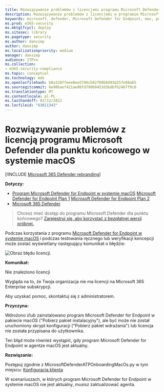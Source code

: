 ```yaml
---
title: Rozwiązywanie problemów z licencjami programu Microsoft Defender dla punktu końcowego na komputerze Mac
description: Rozwiązywanie problemów z licencjami w programie Microsoft Defender dla punktu końcowego na komputerze Mac.
keywords: microsoft, defender, Microsoft Defender for Endpoint, mac, performance
ms.prod: m365-security
ms.mktglfcycl: deploy
ms.sitesec: library
ms.pagetype: security
ms.author: dansimp
author: dansimp
ms.localizationpriority: medium
manager: dansimp
audience: ITPro
ms.collection:
- m365-security-compliance
ms.topic: conceptual
ms.technology: mde
ms.openlocfilehash: b0a328ffeee6ee5796cb92f00b8491b257e88a65
ms.sourcegitcommit: 6e90baef421ae06fd790b0453d3bdbf624b7f9c0
ms.translationtype: MT
ms.contentlocale: pl-PL
ms.lasthandoff: 02/12/2022
ms.locfileid: "63011343"
---
```

# <a name="troubleshoot-license-issues-for-microsoft-defender-for-endpoint-on-macos"></a>Rozwiązywanie problemów z licencją programu Microsoft Defender dla punktu końcowego w systemie macOS

[!INCLUDE [Microsoft 365 Defender rebranding](../../includes/microsoft-defender.md)]


**Dotyczy:**

- [Program Microsoft Defender for Endpoint w systemie macOS](microsoft-defender-endpoint-mac.md)
 [Microsoft Defender for Endpoint Plan 1](https://go.microsoft.com/fwlink/p/?linkid=2154037)
 [Microsoft Defender for Endpoint Plan 2](https://go.microsoft.com/fwlink/p/?linkid=2154037)
- [Microsoft 365 Defender](https://go.microsoft.com/fwlink/?linkid=2118804)

> Chcesz mieć dostęp do programu Microsoft Defender dla punktu końcowego? [Zarejestruj się, aby korzystać z bezpłatnej wersji próbnej.](https://signup.microsoft.com/create-account/signup?products=7f379fee-c4f9-4278-b0a1-e4c8c2fcdf7e&ru=https://aka.ms/MDEp2OpenTrial?ocid=docs-wdatp-exposedapis-abovefoldlink)

Podczas korzystania z programu [Microsoft Defender for Endpoint w systemie macOS](microsoft-defender-endpoint-mac.md) i [](mac-install-manually.md) podczas testowania ręcznego lub weryfikacji koncepcji może zostać wyświetlany następujący komunikat o błędzie:

![Obraz błędu licencji.](images/no-license-found.png)

**Komunikat:** 

Nie znaleziono licencji

Wygląda na to, że Twoja organizacja nie ma licencji na Microsoft 365 Enterprise subskrypcji.

Aby uzyskać pomoc, skontaktuj się z administratorem.

**Przyczyna:** 

Wdrożono i/lub zainstalowano program Microsoft Defender for Endpoint w pakiecie macOS ("Pobierz pakiet instalacyjny"), ale być może nie został uruchomiony skrypt konfiguracji ("Pobierz pakiet wdrażania") lub licencja nie została przypisana do użytkownika.

Ten błąd może również wystąpić, gdy program Microsoft Defender for Endpoint w agentze macOS jest aktualny. 


**Rozwiązanie:**

Postępuj zgodnie z MicrosoftDefenderATPOnboardingMacOs.py w tym miejscu: [Konfiguracja klienta](mac-install-manually.md#client-configuration)

W scenariuszach, w których program Microsoft Defender for Endpoint w systemie macOS nie jest aktualny, musisz zaktualizować agenta. 

